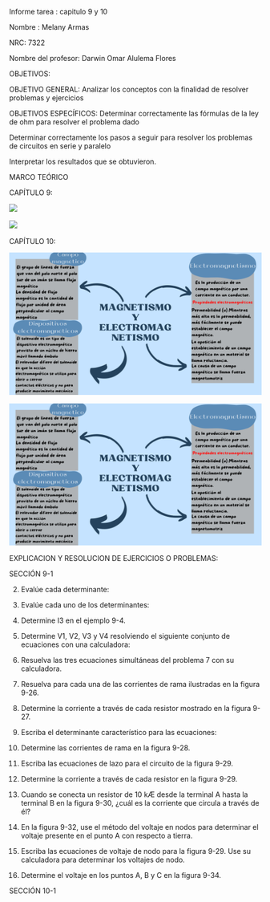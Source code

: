 Informe tarea : capitulo 9 y 10

Nombre : Melany Armas

NRC: 7322

Nombre del profesor: Darwin Omar Alulema Flores

OBJETIVOS:

OBJETIVO GENERAL: Analizar los conceptos con la finalidad de resolver problemas y ejercicios

OBJETIVOS ESPECÍFICOS: Determinar correctamente las fórmulas de la ley de ohm para resolver el problema dado

Determinar correctamente los pasos a seguir para resolver los problemas de circuitos en serie y paralelo

Interpretar los resultados que se obtuvieron.

MARCO TEÓRICO

CAPÍTULO 9:

![](https://github.com/MelanyArmas/Tarea-5/blob/main/An%C3%A1lisis%20de%20ramas%2C%20lazos%20y%20nodos.png)

![](https://github.com/MelanyArmas/Tarea-5/blob/main/An%C3%A1lisis%20de%20ramas%2C%20lazos%20y%20nodos%20(1).png)

CAPÍTULO 10:

![](https://github.com/MelanyArmas/Tarea-5/blob/main/MAGNETISMO%20Y%20ELECTROMAGNETISMO.png)

![](https://github.com/MelanyArmas/Tarea-5/blob/main/MAGNETISMO%20Y%20ELECTROMAGNETISMO.png)

EXPLICACION Y RESOLUCION DE EJERCICIOS O PROBLEMAS:

SECCIÓN 9-1

2. Evalúe cada determinante:

4. Evalúe cada uno de los determinantes:

6. Determine I3 en el ejemplo 9-4. 

8. Determine V1, V2, V3 y V4 resolviendo el siguiente conjunto de ecuaciones con una calculadora:

10. Resuelva las tres ecuaciones simultáneas del problema 7 con su calculadora.

12. Resuelva para cada una de las corrientes de rama ilustradas en la figura 9-26.

14. Determine la corriente a través de cada resistor mostrado en la figura 9-27.

16. Escriba el determinante característico para las ecuaciones:

18. Determine las corrientes de rama en la figura 9-28.

20. Escriba las ecuaciones de lazo para el circuito de la figura 9-29.

22. Determine la corriente a través de cada resistor en la figura 9-29.

24. Cuando se conecta un resistor de 10 kÆ desde la terminal A hasta la terminal B en la figura 9-30, ¿cuál
es la corriente que circula a través de él?

26. En la figura 9-32, use el método del voltaje en nodos para determinar el voltaje presente en el punto A
con respecto a tierra. 

28. Escriba las ecuaciones de voltaje de nodo para la figura 9-29. Use su calculadora para determinar los
voltajes de nodo.

30. Determine el voltaje en los puntos A, B y C en la figura 9-34.

SECCIÓN 10-1
